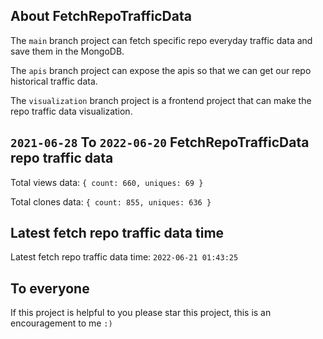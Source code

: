 ## About FetchRepoTrafficData

The `main` branch project can fetch specific repo everyday traffic data and save them in the MongoDB.

The `apis` branch project can expose the apis so that we can get our repo historical traffic data.

The `visualization` branch project is a frontend project that can make the repo traffic data visualization.

## `2021-06-28` To `2022-06-20` FetchRepoTrafficData repo traffic data

Total views data: `{ count: 660, uniques: 69 }`

Total clones data: `{ count: 855, uniques: 636 }`

## Latest fetch repo traffic data time

Latest fetch repo traffic data time: `2022-06-21 01:43:25`

## To everyone

If this project is helpful to you please star this project, this is an encouragement to me `:)`




